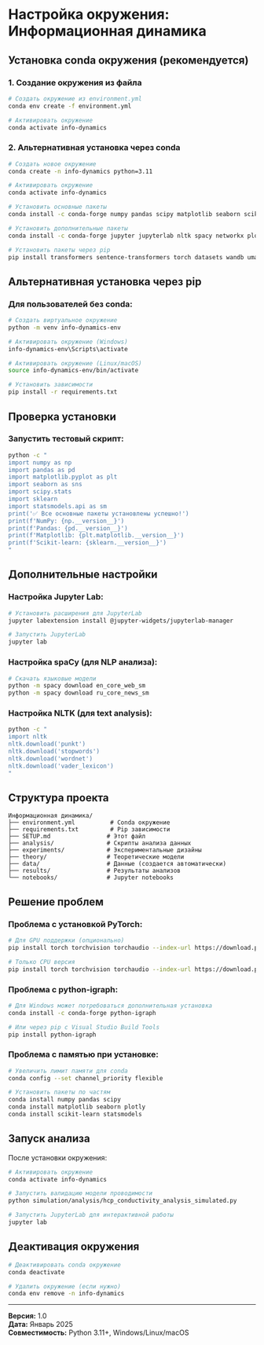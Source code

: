 # Настройка окружения: Информационная динамика

## Установка conda окружения (рекомендуется)

### 1. Создание окружения из файла
```bash
# Создать окружение из environment.yml
conda env create -f environment.yml

# Активировать окружение
conda activate info-dynamics
```

### 2. Альтернативная установка через conda
```bash
# Создать новое окружение
conda create -n info-dynamics python=3.11

# Активировать окружение
conda activate info-dynamics

# Установить основные пакеты
conda install -c conda-forge numpy pandas scipy matplotlib seaborn scikit-learn statsmodels

# Установить дополнительные пакеты
conda install -c conda-forge jupyter jupyterlab nltk spacy networkx plotly

# Установить пакеты через pip
pip install transformers sentence-transformers torch datasets wandb umap-learn hdbscan pymc arviz pingouin factor-analyzer
```

## Альтернативная установка через pip

### Для пользователей без conda:
```bash
# Создать виртуальное окружение
python -m venv info-dynamics-env

# Активировать окружение (Windows)
info-dynamics-env\Scripts\activate

# Активировать окружение (Linux/macOS)
source info-dynamics-env/bin/activate

# Установить зависимости
pip install -r requirements.txt
```

## Проверка установки

### Запустить тестовый скрипт:
```bash
python -c "
import numpy as np
import pandas as pd
import matplotlib.pyplot as plt
import seaborn as sns
import scipy.stats
import sklearn
import statsmodels.api as sm
print('✅ Все основные пакеты установлены успешно!')
print(f'NumPy: {np.__version__}')
print(f'Pandas: {pd.__version__}')
print(f'Matplotlib: {plt.matplotlib.__version__}')
print(f'Scikit-learn: {sklearn.__version__}')
"
```

## Дополнительные настройки

### Настройка Jupyter Lab:
```bash
# Установить расширения для JupyterLab
jupyter labextension install @jupyter-widgets/jupyterlab-manager

# Запустить JupyterLab
jupyter lab
```

### Настройка spaCy (для NLP анализа):
```bash
# Скачать языковые модели
python -m spacy download en_core_web_sm
python -m spacy download ru_core_news_sm
```

### Настройка NLTK (для text analysis):
```bash
python -c "
import nltk
nltk.download('punkt')
nltk.download('stopwords')
nltk.download('wordnet')
nltk.download('vader_lexicon')
"
```

## Структура проекта

```
Информационная динамика/
├── environment.yml          # Conda окружение
├── requirements.txt         # Pip зависимости
├── SETUP.md                # Этот файл
├── analysis/               # Скрипты анализа данных
├── experiments/            # Экспериментальные дизайны
├── theory/                 # Теоретические модели
├── data/                   # Данные (создается автоматически)
├── results/                # Результаты анализов
└── notebooks/              # Jupyter notebooks
```

## Решение проблем

### Проблема с установкой PyTorch:
```bash
# Для GPU поддержки (опционально)
pip install torch torchvision torchaudio --index-url https://download.pytorch.org/whl/cu118

# Только CPU версия
pip install torch torchvision torchaudio --index-url https://download.pytorch.org/whl/cpu
```

### Проблема с python-igraph:
```bash
# Для Windows может потребоваться дополнительная установка
conda install -c conda-forge python-igraph

# Или через pip с Visual Studio Build Tools
pip install python-igraph
```

### Проблема с памятью при установке:
```bash
# Увеличить лимит памяти для conda
conda config --set channel_priority flexible

# Установить пакеты по частям
conda install numpy pandas scipy
conda install matplotlib seaborn plotly
conda install scikit-learn statsmodels
```

## Запуск анализа

После установки окружения:

```bash
# Активировать окружение
conda activate info-dynamics

# Запустить валидацию модели проводимости
python simulation/analysis/hcp_conductivity_analysis_simulated.py

# Запустить JupyterLab для интерактивной работы
jupyter lab
```

## Деактивация окружения

```bash
# Деактивировать conda окружение
conda deactivate

# Удалить окружение (если нужно)
conda env remove -n info-dynamics
```

---

**Версия:** 1.0  
**Дата:** Январь 2025  
**Совместимость:** Python 3.11+, Windows/Linux/macOS 